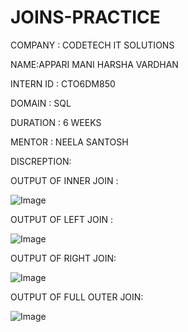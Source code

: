 # JOINS-PRACTICE

COMPANY : CODETECH IT SOLUTIONS

NAME:APPARI MANI HARSHA VARDHAN

INTERN ID : CTO6DM850

DOMAIN : SQL

DURATION : 6 WEEKS

MENTOR : NEELA SANTOSH

DISCREPTION:

OUTPUT OF INNER JOIN :

![Image](https://github.com/user-attachments/assets/2856eb3c-390e-4e42-99a8-54cf9917d70f)

OUTPUT OF LEFT JOIN :

![Image](https://github.com/user-attachments/assets/61a5f71b-782f-495e-975c-7159aafeac2c)

OUTPUT OF RIGHT JOIN:

![Image](https://github.com/user-attachments/assets/779b8d20-3af1-4e3d-a221-b2366092e53d)

OUTPUT OF FULL OUTER JOIN:

![Image](https://github.com/user-attachments/assets/6048d152-cc57-491c-8a61-7284b7f2f6f6)
